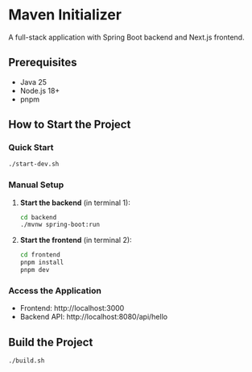 # Maven Initializer

A full-stack application with Spring Boot backend and Next.js frontend.

## Prerequisites

- Java 25
- Node.js 18+
- pnpm

## How to Start the Project

### Quick Start

```bash
./start-dev.sh
```

### Manual Setup

1. **Start the backend** (in terminal 1):

   ```bash
   cd backend
   ./mvnw spring-boot:run
   ```

2. **Start the frontend** (in terminal 2):
   ```bash
   cd frontend
   pnpm install
   pnpm dev
   ```

### Access the Application

- Frontend: http://localhost:3000
- Backend API: http://localhost:8080/api/hello

## Build the Project

```bash
./build.sh
```
